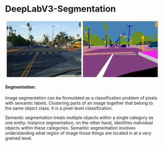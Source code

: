 # DeepLabV3-Segmentation

![alt text](https://github.com/sanketsalunkhe12/DeepLabV3-Segmentation/blob/main/readme_data/Screenshot%20from%202022-08-02%2015-44-07.png)

#### Segmentation: 

Image segmentation can be formulated as a classification problem of pixels with semantic labels. Clustering parts of an image together that belong to the same object class. It is a pixel-level classification.

Semantic segmentation treats multiple objects within a single category as one entity. Instance segmentation, on the other hand, identifies individual objects within these categories. Semantic segmentation involves understanding what region of image those things are located in at a very grained level. 
